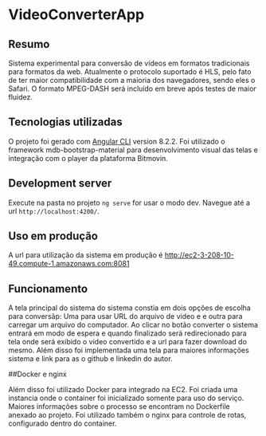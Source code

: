 # VideoConverterApp

## Resumo
Sistema experimental para conversão de vídeos em formatos tradicionais para formatos da web. 
Atualmente o protocolo suportado é HLS, pelo fato de ter maior compatibilidade com a maioria dos navegadores, sendo eles o Safari. O formato MPEG-DASH será incluído em breve após testes de maior fluidez.

## Tecnologias utilizadas

O projeto foi gerado com [Angular CLI](https://github.com/angular/angular-cli) version 8.2.2.
Foi utilizado o framework mdb-bootstrap-material para desenvolvimento visual das telas e integração com o player da plataforma Bitmovin.


## Development server

Execute na pasta no projeto `ng serve` for usar o modo dev. Navegue até a url `http://localhost:4200/`.

## Uso em produção

A url para utilização da sistema em produção é http://ec2-3-208-10-49.compute-1.amazonaws.com:8081

## Funcionamento
A tela principal do sistema do sistema constia em dois opções de escolha para conversãp: Uma para usar URL do arquivo de video e
e outra para carregar um arquivo do computador. Ao clicar no botão converter o sistema entrará em modo de espera e quando finalizado será
redirecionado para tela onde será exibido o video convertido e a url para fazer download do mesmo.
Além disso foi implementada uma tela para maiores informações sistema e link para as o github e linkedin do autor.

##Docker e nginx

Além disso foi utilizado Docker para integrado na EC2. Foi criada uma instancia onde o container foi inicializado somente para uso do serviço. 
Maiores informações sobre o processo se encontram no Dockerfile anexado ao projeto. Foi utilizado também o nginx para controle de rotas, configurado 
dentro do container.

